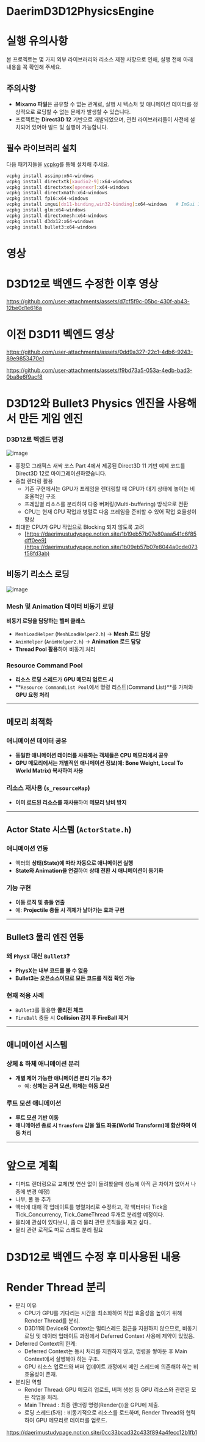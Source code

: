 # DaerimD3D12PhysicsEngine
# 실행 유의사항

본 프로젝트는 몇 가지 외부 라이브러리와 리소스 제한 사항으로 인해, 실행 전에 아래 내용을 꼭 확인해 주세요.

## 주의사항
- **Mixamo 파일**은 공유할 수 없는 관계로, 실행 시 텍스처 및 애니메이션 데이터를 정상적으로 로딩할 수 없는 문제가 발생할 수 있습니다.
- 프로젝트는 **Direct3D 12** 기반으로 개발되었으며, 관련 라이브러리들이 사전에 설치되어 있어야 빌드 및 실행이 가능합니다.

## 필수 라이브러리 설치

다음 패키지들을 [vcpkg](https://github.com/microsoft/vcpkg)를 통해 설치해 주세요.

```bash
vcpkg install assimp:x64-windows
vcpkg install directxtk[xaudio2-9]:x64-windows
vcpkg install directxtex[openexr]:x64-windows
vcpkg install directxmath:x64-windows
vcpkg install fp16:x64-windows
vcpkg install imgui[dx11-binding,win32-binding]:x64-windows   # ImGui 1.89.2 버전 사용
vcpkg install glm:x64-windows
vcpkg install directxmesh:x64-windows
vcpkg install d3dx12:x64-windows
vcpkg install bullet3:x64-windows
```
# 영상
# D3D12로 백엔드 수정한 이후 영상



https://github.com/user-attachments/assets/d7cf5f9c-05bc-430f-ab43-12be0d1e616a


# 이전 D3D11 벡엔드 영상

https://github.com/user-attachments/assets/0dd9a327-22c1-4db6-9243-89e9853470e1


https://github.com/user-attachments/assets/f9bd73a5-053a-4edb-bad3-0ba8e6f9acf8


# D3D12와 Bullet3 Physics 엔진을 사용해서 만든 게임 엔진
### D3D12로 벡엔드 변경
![image](https://github.com/user-attachments/assets/9b7143b4-f690-4c62-a7bd-3e606bf8adfa)

- 홍정모 그래픽스 새싹 코스 Part 4에서 제공된 Direct3D 11 기반 예제 코드를 Direct3D 12로 마이그레이션하였습니다.
- 중첩 렌더링 활용
  - 기존 구현에서는 GPU가 프레임을 렌더링할 때 CPU가 대기 상태에 놓이는 비효율적인 구조
  - 프레임별 리소스를 분리하여 다중 버퍼링(Multi-buffering) 방식으로 전환
  - CPU는 현재 GPU 작업과 병렬로 다음 프레임을 준비할 수 있어 작업 효율성이 향상
- 최대한 CPU가 GPU 작업으로 Blocking 되지 않도록 고려
  - [https://daerimustudypage.notion.site/1b19eb57b07e80aaa541c6f85dff0ee9](https://daerimustudypage.notion.site/1b09eb57b07e8044a0cde073f58fd3ab)
 
## 비동기 리소스 로딩
![image](https://github.com/user-attachments/assets/815d2fa6-15c4-48d4-a53d-8dc72eb65a8d)


### Mesh 및 Animation 데이터 비동기 로딩
 **비동기 로딩을 담당하는 헬퍼 클래스**
-  `MeshLoadHelper` (`MeshLoadHelper2.h`) → **Mesh 로드 담당**
-  `AnimHelper` (`AnimHelper2.h`) → **Animation 로드 담당**
-  **Thread Pool 활용**하여 비동기 처리

###  Resource Command Pool
-  **리소스 로딩 스레드**가 **GPU 메모리 업로드 시**
- **`Resource CommandList Pool`에서 명령 리스트(Command List)**를 가져와 **GPU 요청 처리**

---

##  메모리 최적화

### 애니메이션 데이터 공유
-  **동일한 애니메이션 데이터를 사용하는 객체들은 CPU 메모리에서 공유**
-  **GPU 메모리에서는 개별적인 애니메이션 정보(예: Bone Weight, Local To World Matrix) 복사하여 사용**

### 리소스 재사용 (`s_resourceMap`)
-  **이미 로드된 리소스를 재사용**하여 **메모리 낭비 방지**

---

##  Actor State 시스템 (`ActorState.h`)

###  애니메이션 연동
-  액터의 **상태(State)에 따라 자동으로 애니메이션 실행**
-  **State와 Animation을 연결**하여 **상태 전환 시 애니메이션이 동기화**

###  기능 구현
-  **이동 로직 및 충돌 연출**  
  - 예: **Projectile 충돌 시 객체가 날아가는 효과 구현**

---

##  Bullet3 물리 엔진 연동

###  왜 `PhysX` 대신 `Bullet3`?
-  **PhysX는 내부 코드를 볼 수 없음**
-  **Bullet3는 오픈소스이므로 모든 코드를 직접 확인 가능**

###  현재 적용 사례
-  `Bullet3`를 활용한 **콜리전 체크**
-  `FireBall` 충돌 시 **Collision 감지 후 FireBall 제거**

---

## 애니메이션 시스템

###  상체 & 하체 애니메이션 분리
- **개별 제어 가능한 애니메이션 분리 기능 추가**
  - 예: **상체는 공격 모션, 하체는 이동 모션**

###  루트 모션 애니메이션
- **루트 모션 기반 이동**
- **애니메이션 종료 시 `Transform` 값을 월드 좌표(World Transform)에 합산하여 이동 처리**

---
# 앞으로 계획
- 디퍼드 렌더링으로 교체(빛 연산 없이 돌려봤을때 성능에 아직 큰 차이가 없어서 나중에 변경 예정)
- 나무, 풀 등 추가
- 액터에 대해 각 업데이트를 병렬처리로 수정하고, 각 액터마다 Tick을 Tick_Concurrency, Tick_GameThread 두개로 분리할 예정이다.
- 물리에 관심이 있다보니, 좀 더 물리 관련 로직들을 짜고 싶다..
- 물리 관련 로직도 따로 스레드 분리 필요
# D3D12로 백엔드 수정 후 미사용된 내용
# Render Thread 분리
- 분리 이유
  - CPU가 GPU를 기다리는 시간을 최소화하여 작업 효율성을 높이기 위해 Render Thread를 분리.
  - D3D11의 Device와 Context는 멀티스레드 접근을 지원하지 않으므로, 비동기 로딩 및 데이터 업데이트 과정에서 Deferred Context 사용에 제약이 있었음.
- Deferred Context의 한계:
  - Deferred Context는 동시 처리를 지원하지 않고, 명령을 쌓아둔 후 Main Context에서 실행해야 하는 구조.
  - GPU 리소스 업로드와 버퍼 업데이트 과정에서 메인 스레드에 의존해야 하는 비효율성이 존재.
- 분리된 역할
  - Render Thread: GPU 메모리 업로드, 버퍼 생성 등 GPU 리소스와 관련된 모든 작업을 처리.
  - Main Thread : 최종 렌더링 명령(Render())을 GPU에 제출.
  - 로딩 스레드(5개) : 비동기적으로 리소스를 로드하며, Render Thread와 협력하여 GPU 메모리로 데이터를 업로드.

https://daerimustudypage.notion.site/0cc33bcad32c433f894a4fecc12b1fb1

